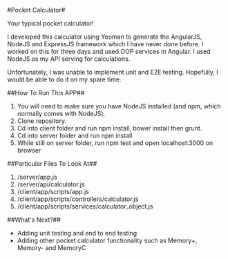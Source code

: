 #Pocket Calculator#

Your typical pocket calculator!

I developed this calculator using Yeoman to generate the AngularJS, NodeJS and ExpressJS framework which I have never done before. I worked on this for three days and used OOP services in Angular. I used NodeJS as my API serving for calculations. 

Unfortunately, I was unable to implement unit and E2E testing. Hopefully, I would be able to do it on my spare time. 


##How To Run This APP##

1. You will need to make sure you have NodeJS installed (and npm, which normally comes with NodeJS).
2. Clone repository.
3. Cd into client folder and run npm install, bower install then grunt.
4. Cd into server folder and run npm install
5. While still on server folder, run npm test and open localhost:3000 on browser

 ##Particular Files To Look At##
 1. /server/app.js
 2. /server/api/calculator.js
 3. /client/app/scripts/app.js
 4. /client/app/scripts/controllers/calculator.js
 5. /client/app/scripts/services/calculator_object.js

##What's Next?##
- Adding unit testing and end to end testing
- Adding other pocket calculator functionality such as Memory+, Memory- and MemoryC